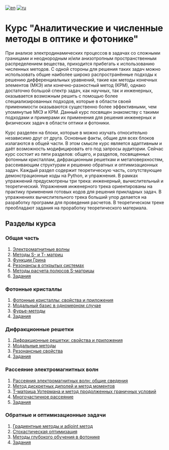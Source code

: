 [![en](https://img.shields.io/badge/lang-EN-blue.svg)](https://github.com/aashcher/ANMOP/blob/main/README.md)
[![ru](https://img.shields.io/badge/lang-RU-green.svg)](https://github.com/aashcher/ANMOP/blob/main/README.ru.md)

# Курс "Аналитические и численные методы в оптике и фотонике"

При анализе электродинамических процессов в задачах со сложными границами и неоднородным и/или анизотропным пространственным распределением вещества, приходится прибегать к использованию численных методов. С одной стороны для решения таких задач можно использовать общие наиболее широко распространённые подходы к решению дифференциальных уравнений, такие как методы конечных элементов (МКЭ) или конечно-разностный метод (КРМ), однако достаточно большой спектр задач, как научных, так и инженерных, оказывается возможным решить с помощью более специализированных подходов, которые в области своей применимости оказываются существенно более эффективными, чем упомянутые МКЭ и КРМ. Данный курс посвящен знакомству с такими подходами и примерами их применения для решения инженерных и физических задач в области оптики и фотоники.

Курс разделен на блоки, которые в можно изучать относительно независимо друг от друга. Основные факты, общие для всех блоков излагаются в общей части. В этом смысле курс является адаптивным и даёт возможность модифицировать его под запросы аудитории. Сейчас курс состоит из пяти разделов: общего, и разделов, посвященных фотонным кристаллам, дифракционным решеткам и метаповерхностям, рассеивающим структурам и решению обратных и оптимизационных задач. Каждый раздел содержит теоретическую часть, сопутствующие демонстрационные коды на Python, и упражнения. В рамках упражнений предусмотрены три трека: инженерный, вычислительный и теоретический. Упражнения инженерного трека ориентированы на практику применения готовых кодов для решения прикладных задач. В упражнениях вычислительного трека больший упор делается на разработку программ для проведения расчетов. В теоретическом треке преобладают задания на проработку теоретического материала.

## Разделы курса

### Общая часть

1. [Электроматнитные волны](https://nbviewer.org/github/aashcher/ANMOP/blob/main/nb_ru/Общая%20часть%201.%20Электромагнитные%20волны.ipynb)
2. [Методы S- и Т- матриц](https://nbviewer.org/github.com/aashcher/ANMOP/blob/main/nb_ru/Общая%20часть%202.%20Методы%20S-%20и%20Т-матриц.ipynb)
3. [Функции Грина](https://nbviewer.org/github/aashcher/ANMOP/blob/main/nb_ru/Общая%20часть%203.%20Функции%20Грина%20уравнения%20Гельмгольца.ipynb)
4. [Резонансы в открытых системах](https://nbviewer.org/github/aashcher/ANMOP/blob/main/nb_ru/Общая%20часть%204.%20Резонансы%20в%20открытых%20системах.ipynb)
5. [Методы расчета полюсов S-матрицы](https://nbviewer.org/github/aashcher/ANMOP/blob/main/nb_ru/Общая%20часть%205.%20Методы%20расчета%20полюсов%20и%20нулей.ipynb)
6. [Задания](https://nbviewer.org/github/aashcher/ANMOP/blob/main/nb_ru/Общая%20часть.%20Задания.ipynb)

### Фотонные кристаллы

1. [Фотонные кристаллы: свойства и приложения](https://nbviewer.org/github.com/aashcher/ANMOP/blob/main/nb_ru/Фотонные%20кристаллы%201.%20Общие%20свойства%20и%20приложения.ipynb)
2. [Модальный базис в одномерном случае](https://nbviewer.org/github.com/aashcher/ANMOP/blob/main/nb_ru/Фотонные%20кристаллы%202.%20Модальный%20базис%20в%20одномерном%20случае.ipynb)
3. [Фурье-методы](https://nbviewer.org/github.com/aashcher/ANMOP/blob/main/nb_ru/Фотонные%20кристаллы%203.%20Фурье-метод.ipynb)
4. [Задания](https://nbviewer.org/github.com/aashcher/ANMOP/blob/main/nb_ru/Фотонные%20кристаллы.%20Задания.ipynb)

### Дифракционные решетки

1. [Дифракционные решетки: свойства и приложения](https://nbviewer.org/github.com/aashcher/ANMOP/blob/main/nb_ru/Дифракционные%20решетки%201.%20Общие%20свойства%20и%20приложения.ipynb)
2. [Модальные методы](https://nbviewer.org/github.com/aashcher/ANMOP/blob/main/nb_ru/Дифракционные%20решетки%202.%20Модальные%20методы.ipynb)
3. [Резонансные свойства](https://nbviewer.org/github.com/aashcher/ANMOP/blob/main/nb_ru/Дифракционные%20решетки%203.%20Резонансные%20свойства.ipynb)
4. [Задания](https://nbviewer.org/github.com/aashcher/ANMOP/blob/main/nb_ru/Дифракционные%20решетки.%20Задания.ipynb)

### Рассеяние электромагнитных волн

1. [Рассеяния электромагнитных волн: общие сведения](https://nbviewer.org/github.com/aashcher/ANMOP/blob/main/nb_ru/Рассеяниие%20электромагнитных%20волн%201.%20Общие%20сведения.ipynb)
2. [Метод дискретных диполей и метод моментов](https://nbviewer.org/github.com/aashcher/ANMOP/blob/main/nb_ru/Рассеяниие%20электромагнитных%20волн%202.%20Метод%20дискретных%20диполей%20и%20метод%20моментов.ipynb)
3. [T-матрица Уотермана и метод продолженных граничных условий](https://nbviewer.org/github.com/aashcher/ANMOP/blob/main/nb_ru/Рассеяниие%20электромагнитных%20волн%203.%20Т-матрица%20Уотермана%20и%20метод%20продолжнных%20граничных%20условий.ipynb)
4. [Многочастичное рассеяние](https://nbviewer.org/github.com/aashcher/ANMOP/blob/main/nb_ru/Рассеяниие%20электромагнитных%20волн%204.%20Многочастичное%20рассеяние.ipynb)
5. [Задания](https://nbviewer.org/github.com/aashcher/ANMOP/blob/main/nb_ru/Рассеяниие%20электромагнитных%20волн.%20Задания.ipynb)

### Обратные и оптимизационные задачи

1. [Градиентные методы и adjoint метод](https://nbviewer.org/github.com/aashcher/ANMOP/blob/main/nb_ru/Обратные%20и%20оптимизационные%20задачи%201.%20Методы%20градиентного%20спуска.ipynb)
2. [Стохастическая оптимизация](https://nbviewer.org/github.com/aashcher/ANMOP/blob/main/nb_ru/Обратные%20и%20оптимизационные%20задачи%202.%20Методы%20стохастической%20оптимизации.ipynb)
3. [Методы глубокого обучения в фотонике](https://nbviewer.org/github.com/aashcher/ANMOP/blob/main/nb_ru/Обратные%20и%20оптимизационные%20задачи%203.%20Методы%20глубокого%20обучения.ipynb)
4. [Задания](https://nbviewer.org/github.com/aashcher/ANMOP/blob/main/nb_ru/Обратные%20и%20оптимизационные%20задачи.%20Задания.ipynb)
